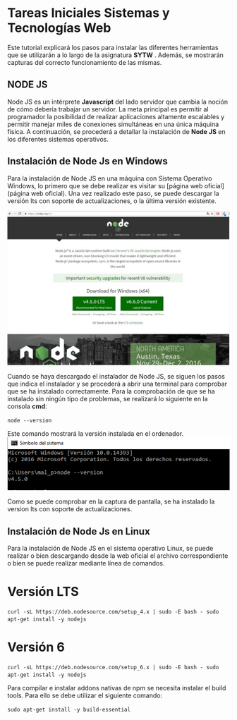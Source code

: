 # Tareas Iniciales Sistemas y Tecnologías Web

Este tutorial explicará los pasos para instalar las diferentes herramientas que se utilizarán a lo largo de la asignatura  **SYTW** . Además, se mostrarán
capturas del correcto funcionamiento de las mismas.

## NODE JS
Node JS es un intérprete **Javascript** del lado servidor que cambia la noción de cómo debería trabajar un servidor. La meta principal es permitir al programador
la posibilidad de realizar aplicaciones altamente escalables y permitir manejar miles de conexiones simultáneas en una única máquina física. A continuación, se
procederá a detallar la instalación de **Node JS**  en los diferentes sistemas operativos.
## Instalación de Node Js en Windows
Para la instalación de Node JS en una máquina con Sistema Operativo Windows, lo primero que se debe realizar es visitar su [página web oficial](página web oficial).
Una vez realizado este paso, se puede descargar la versión lts con soporte de actualizaciones, o la última versión existente.

![Web Nodejs](images/Node/web_nodejs.png)

Cuando se haya descargado el instalador de Node JS, se siguen los pasos que indica el instalador y se procederá a abrir una terminal para comprobar que se ha instalado correctamente.
Para la comprobación de que se ha instalado sin ningún tipo de problemas, se realizará lo siguiente en la consola **cmd**:

`node --version`

Este comando mostrará la versión instalada en el ordenador.
![Version Node Instalada](images/Node/node_instalado.png)

Como se puede comprobar en la captura de pantalla, se ha instalado la version lts con soporte de actualizaciones.

## Instalación de Node Js en Linux

Para la instalación de Node JS en el sistema operativo Linux, se puede realizar o bien descargando desde la web oficial el archivo correspondiente o bien se puede realizar mediante línea
de comandos.
# Versión LTS
`curl -sL https://deb.nodesource.com/setup_4.x | sudo -E bash -
sudo apt-get install -y nodejs`

# Versión 6
`curl -sL https://deb.nodesource.com/setup_6.x | sudo -E bash -
sudo apt-get install -y nodejs`

Para compilar e instalar addons nativas de npm se necesita instalar el build tools. Para ello se debe utilizar el siguiente comando:

`sudo apt-get install -y build-essential`
